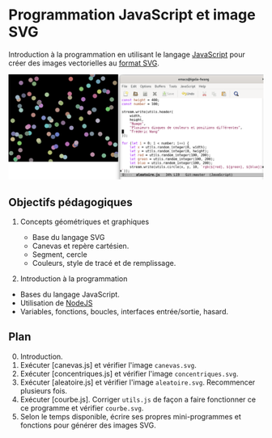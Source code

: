 # Programmation JavaScript et image SVG

Introduction à la programmation en utilisant le langage
[JavaScript](https://fr.wikipedia.org/wiki/JavaScript) pour créer des
images vectorielles au [format SVG](https://fr.wikipedia.org/wiki/Scalable_Vector_Graphics).

![Capture d’écran](https://raw.githubusercontent.com/AECS-17/AECS-informatique/master/javascript-svg/capture.png)

## Objectifs pédagogiques

1. Concepts géométriques et graphiques
   - Base du langage SVG
   - Canevas et repère cartésien.
   - Segment, cercle
   - Couleurs, style de tracé et de remplissage.

2. Introduction à la programmation
  - Bases du langage JavaScript.
  - Utilisation de [NodeJS](https://nodejs.org/en/)
  - Variables, fonctions, boucles, interfaces entrée/sortie, hasard.

## Plan

0. Introduction.
1. Exécuter [canevas.js] et vérifier l'image `canevas.svg`.
2. Exécuter [concentriques.js] et vérifier l'image `concentriques.svg`.
3. Exécuter [aleatoire.js] et vérifier l'image `aleatoire.svg`. Recommencer
   plusieurs fois.
4. Exécuter [courbe.js]. Corriger `utils.js` de façon a faire fonctionner ce
   ce programme et vérifier `courbe.svg`.
5. Selon le temps disponible, écrire ses propres mini-programmes et fonctions
   pour générer des images SVG.
